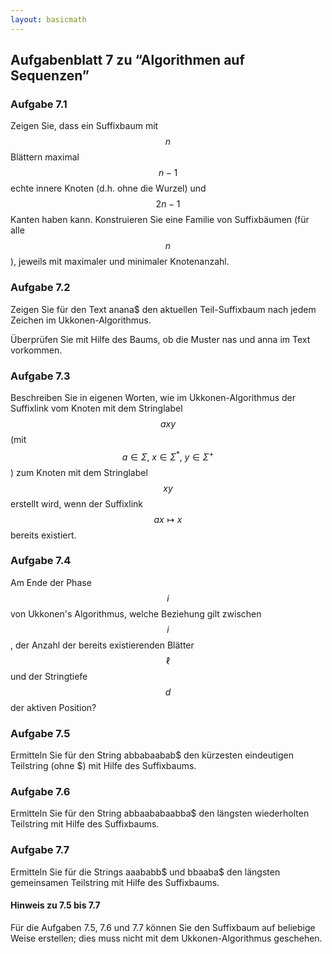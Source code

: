 ```yaml
---
layout: basicmath
---
```


## Aufgabenblatt 7 zu “Algorithmen auf Sequenzen”


### Aufgabe 7.1

Zeigen Sie, dass ein Suffixbaum mit $$n$$ Blättern maximal $$n-1$$ echte innere Knoten (d.h. ohne die Wurzel) und $$2n-1$$ Kanten haben kann.
Konstruieren Sie eine Familie von Suffixbäumen (für alle $$n$$), jeweils mit maximaler und minimaler Knotenanzahl.


### Aufgabe 7.2

Zeigen Sie für den Text anana$ den aktuellen Teil-Suffixbaum nach jedem Zeichen im Ukkonen-Algorithmus.

Überprüfen Sie mit Hilfe des Baums, ob die Muster nas und anna im Text vorkommen.


### Aufgabe 7.3

Beschreiben Sie in eigenen Worten, wie im Ukkonen-Algorithmus der Suffixlink vom Knoten mit dem Stringlabel $$axy$$ (mit $$a\in\Sigma,\; x \in \Sigma^*,\; y \in\Sigma^+$$) zum Knoten mit dem Stringlabel $$xy$$ erstellt wird, wenn der Suffixlink $$ax \mapsto x$$ bereits existiert.


### Aufgabe 7.4

Am Ende der Phase $$i$$ von Ukkonen's Algorithmus, welche Beziehung gilt zwischen $$i$$, der Anzahl der bereits existierenden Blätter $$\ell$$ und der Stringtiefe $$d$$ der aktiven Position?


### Aufgabe 7.5

Ermitteln Sie für den String abbabaabab$ den kürzesten eindeutigen Teilstring (ohne $) mit Hilfe des Suffixbaums.


### Aufgabe 7.6

Ermitteln Sie für den String abbaababaabba$ den längsten wiederholten Teilstring mit Hilfe des Suffixbaums.


### Aufgabe 7.7

Ermitteln Sie für die Strings aaababb$ und bbaaba$ den längsten gemeinsamen Teilstring mit Hilfe des Suffixbaums.


#### Hinweis zu 7.5 bis 7.7

Für die Aufgaben 7.5, 7.6 und 7.7 können Sie den Suffixbaum auf beliebige Weise erstellen; dies muss nicht mit dem Ukkonen-Algorithmus geschehen.
